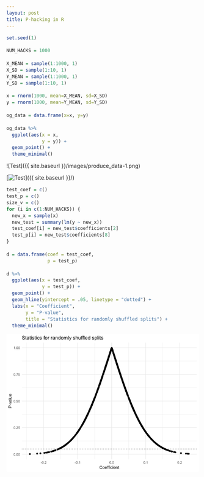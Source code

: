 ```yaml
---
layout: post
title: P-hacking in R
---
```

```r
set.seed(1)

NUM_HACKS = 1000

X_MEAN = sample(1:1000, 1)
X_SD = sample(1:10, 1)
Y_MEAN = sample(1:1000, 1)
Y_SD = sample(1:10, 1)

x = rnorm(1000, mean=X_MEAN, sd=X_SD)
y = rnorm(1000, mean=Y_MEAN, sd=Y_SD)

og_data = data.frame(x=x, y=y)

og_data %>%
  ggplot(aes(x = x,
             y = y)) +
  geom_point() +
  theme_minimal()
```
![Test]({{ site.baseurl }}/images/produce_data-1.png)

[<img src="{{ site.baseurl }}/images/produce_data-1.png" alt="Test" style="width: 400px;"/>]({{ site.baseurl }}/)

```r
test_coef = c()
test_p = c()
size_v = c()
for (i in c(1:NUM_HACKS)) {
  new_x = sample(x)
  new_test = summary(lm(y ~ new_x))
  test_coef[i] = new_test$coefficients[2]
  test_p[i] = new_test$coefficients[8]
}

d = data.frame(coef = test_coef,
               p = test_p)

d %>%
  ggplot(aes(x = test_coef,
             y = test_p)) +
  geom_point() +
  geom_hline(yintercept = .05, linetype = "dotted") +
  labs(x = "Coefficient",
       y = "P-value",
       title = "Statistics for randomly shuffled splits") +
  theme_minimal()
```

![Produce plot of p-hacked coefficients](p_hacking_files/figure-html/produce_hacked_plot-1.png)